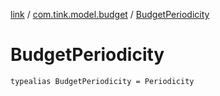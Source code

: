 [link](../index.md) / [com.tink.model.budget](index.md) / [BudgetPeriodicity](./-budget-periodicity.md)

# BudgetPeriodicity

`typealias BudgetPeriodicity = Periodicity`